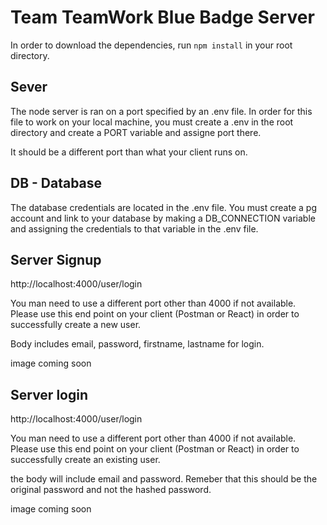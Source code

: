 # Team TeamWork Blue Badge Server

In order to download the dependencies, run `npm install` in your root directory.

## Sever
The node server is ran on a port specified by an .env file. In order for this file to work on your local machine, you must create a .env in the root directory and create a PORT variable and assigne port there.

It should be a different port than what your client runs on.

## DB - Database
The database credentials are located in the .env file. You must create a pg account and link to your database by making a DB_CONNECTION variable and assigning the credentials to that variable in the .env file.

## Server Signup
http://localhost:4000/user/login

You man need to use a different port other than 4000 if not available. Please use this end point on your client (Postman or React) in order to successfully create a new user.

Body includes email, password, firstname, lastname for login.

image coming soon



## Server login
http://localhost:4000/user/login

You man need to use a different port other than 4000 if not available. Please use this end point on your client (Postman or React) in order to successfully create an existing user.

the body will include email and password. Remeber that this should be the original password and not the hashed password. 

image coming soon